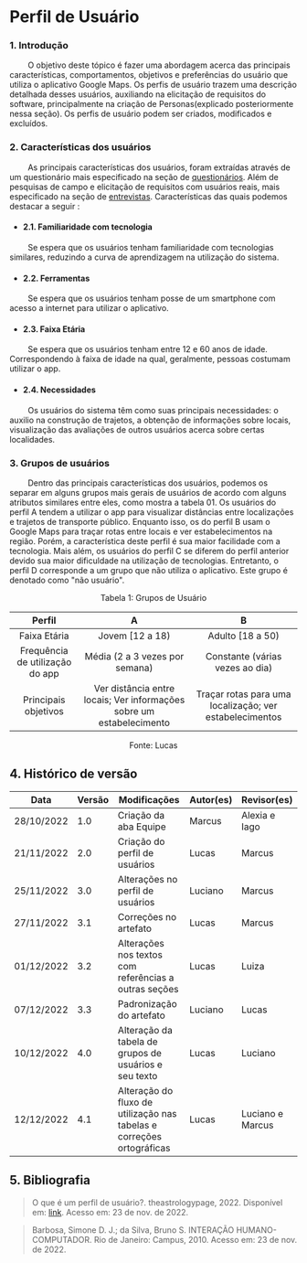 # Perfil de Usuário

### 1. Introdução

&emsp;&emsp; O objetivo deste tópico é fazer uma abordagem acerca das principais características, comportamentos, objetivos e preferências do usuário que utiliza o aplicativo Google Maps. Os perfis de usuário trazem uma descrição detalhada desses usuários, auxiliando na elicitação de requisitos do software, principalmente na criação de Personas(explicado posteriormente nessa seção). Os perfis de usuário podem ser criados, modificados e excluídos.

### 2. Características dos usuários

&emsp;&emsp; As principais características dos usuários, foram extraídas através de um questionário mais especificado na seção de [questionários](6.questionario.md). Além de pesquisas de campo e elicitação de requisitos com usuários reais, mais especificado na seção de [entrevistas](5.entrevista.md). Características das quais podemos destacar a seguir :

- #### 2.1. Familiaridade com tecnologia

&emsp;&emsp; Se espera que os usuários tenham familiaridade com tecnologias similares, reduzindo a curva de aprendizagem na utilização do sistema.

- #### 2.2. Ferramentas

&emsp;&emsp; Se espera que os usuários tenham posse de um smartphone com acesso a internet para utilizar o aplicativo.

- #### 2.3. Faixa Etária

&emsp;&emsp; Se espera que os usuários tenham entre 12 e 60 anos de idade. Correspondendo à faixa de idade na qual, geralmente, pessoas costumam utilizar o app.

- #### 2.4. Necessidades

&emsp;&emsp; Os usuários do sistema têm como suas principais necessidades: o auxilio na construção de trajetos, a obtenção de informações sobre locais, visualização das avaliações de outros usuários acerca sobre certas localidades.

### 3. Grupos de usuários

&emsp;&emsp; Dentro das principais características dos usuários, podemos os separar em alguns grupos mais gerais de usuários de acordo com alguns atributos similares entre eles, como mostra a tabela 01. Os usuários do perfil A tendem a utilizar o app para visualizar distâncias entre localizações e trajetos de transporte público. Enquanto isso, os do perfil B usam o Google Maps para traçar rotas entre locais e ver estabelecimentos na região. Porém, a característica deste perfil é sua maior facilidade com a tecnologia. Mais além, os usuários do perfil C se diferem do perfil anterior devido sua maior dificuldade na utilização de tecnologias. Entretanto, o perfil D corresponde a um grupo que não utiliza o aplicativo. Este grupo é denotado como "não usuário".

<figcaption align="center">Tabela 1: Grupos de Usuário</figcaption>

|             Perfil              |                                  A                                   |                            B                            |
| :-----------------------------: | :------------------------------------------------------------------: | :-----------------------------------------------------: |
|          Faixa Etária           |                           Jovem [12 a 18)                            |                    Adulto [18 a 50)                     |
| Frequência de utilização do app |                    Média (2 a 3 vezes por semana)                    |             Constante (várias vezes ao dia)             |
|      Principais objetivos       | Ver distância entre locais; Ver informações sobre um estabelecimento | Traçar rotas para uma localização; ver estabelecimentos |

<figcaption align="center">Fonte: Lucas</figcaption>

## 4. Histórico de versão

| Data       | Versão | Modificações                                                          | Autor(es) | Revisor(es)      |
| ---------- | ------ | --------------------------------------------------------------------- | --------- | ---------------- |
| 28/10/2022 | 1.0    | Criação da aba Equipe                                                 | Marcus    | Alexia e Iago    |
| 21/11/2022 | 2.0    | Criação do perfil de usuários                                         | Lucas     | Marcus           |
| 25/11/2022 | 3.0    | Alterações no perfil de usuários                                      | Luciano   | Marcus           |
| 27/11/2022 | 3.1    | Correções no artefato                                                 | Lucas     | Marcus           |
| 01/12/2022 | 3.2    | Alterações nos textos com referências a outras seções                 | Lucas     | Luiza            |
| 07/12/2022 | 3.3    | Padronização do artefato                                              | Luciano   | Lucas            |
| 10/12/2022 | 4.0    | Alteração da tabela de grupos de usuários e seu texto                 | Lucas     | Luciano          |
| 12/12/2022 | 4.1    | Alteração do fluxo de utilização nas tabelas e correções ortográficas | Lucas     | Luciano e Marcus |

## 5. Bibliografia

> O que é um perfil de usuário?. theastrologypage, 2022. Disponível em: [link](https://pt.theastrologypage.com/user-profile). Acesso em: 23 de nov. de 2022.

> Barbosa, Simone D. J.; da Silva, Bruno S. INTERAÇÃO HUMANO-COMPUTADOR. Rio de Janeiro: Campus, 2010. Acesso em: 23 de nov. de 2022.
